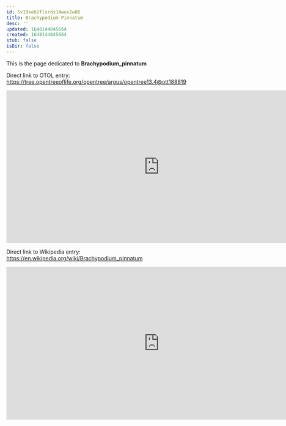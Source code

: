 ```yaml
---
id: 5v19se62flsrds14wuv2w86
title: Brachypodium Pinnatum
desc: ''
updated: 1648144045664
created: 1648144045664
stub: false
isDir: false
---
```

This is the page dedicated to **Brachypodium_pinnatum**


Direct link to OTOL entry: https://tree.opentreeoflife.org/opentree/argus/opentree13.4@ott188819



<html>
    <body>
    <iframe src="https://tree.opentreeoflife.org/opentree/argus/opentree13.4@ott188819"
    width="800" height="400" frameborder="0" allowfullscreen> </iframe>
    </body>
</html>
    


Direct link to Wikipedia entry: https://en.wikipedia.org/wiki/Brachypodium_pinnatum



<html>
    <body>
    <iframe src="https://en.wikipedia.org/wiki/Brachypodium_pinnatum"
    width="800" height="400" frameborder="0" allowfullscreen> </iframe>
    </body>
</html>
    
